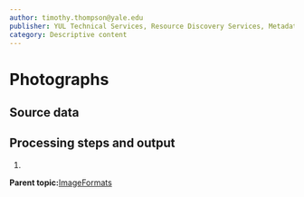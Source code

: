 ```yaml
---
author: timothy.thompson@yale.edu
publisher: YUL Technical Services, Resource Discovery Services, Metadata Services Unit
category: Descriptive content
---
```


# Photographs

## Source data

## Processing steps and output

1.  
**Parent topic:**[ImageFormats](../../concepts/supertypes/imageformats.md)

